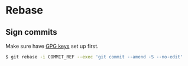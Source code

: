# Rebase


## Sign commits

Make sure have [GPG keys](https://docs.github.com/en/github/authenticating-to-github/managing-commit-signature-verification/generating-a-new-gpg-key) set up first.

```sh
$ git rebase -i COMMIT_REF --exec 'git commit --amend -S --no-edit'
```
